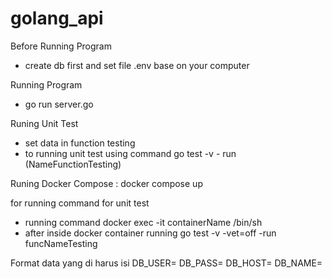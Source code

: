 # golang_api

Before Running Program
- create db first and set file .env base on your computer

Running Program 
- go run server.go

Runing Unit Test
- set data in function testing
- to running unit test using command go test -v - run (NameFunctionTesting)

Runing Docker Compose : docker compose up

for running command for unit test 
  - running command docker exec -it containerName /bin/sh
  - after inside docker container running go test -v -vet=off -run funcNameTesting
 


Format data yang di harus isi
DB_USER=
DB_PASS=
DB_HOST=
DB_NAME=
